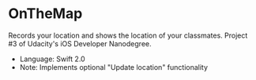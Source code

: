 # OnTheMap
Records your location and shows the location of your classmates. Project #3 of Udacity's iOS Developer Nanodegree.

* Language: Swift 2.0
* Note: Implements optional "Update location" functionality
